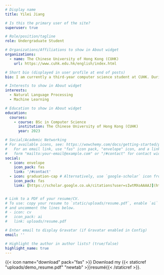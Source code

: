 ```yaml
---
# Display name
title: Yilei Jiang

# Is this the primary user of the site?
superuser: true

# Role/position/tagline
role: Undergraduate Student

# Organizations/Affiliations to show in About widget
organizations:
  - name: The Chinese University of Hong Kong (CUHK)
    url: https://www.cuhk.edu.hk/english/index.html

# Short bio (displayed in user profile at end of posts)
bio: I am currently a third-year computer science student at CUHK. During my undergraduate study, I have explored various research topics, incluidng multi-agent systems, adversarial machine learning, computer vision and natural language processing (NLP). I am especially interested in NLP and hope to continue my postgraduate research on the topic. My goal is to become a computational linguist in the future.

# Interests to show in About widget
interests:
  - Natural Language Processing
  - Machine Learning

# Education to show in About widget
education:
  courses:
    - course: BSc in Computer Science
      institution: The Chinese University of Hong Kong (CUHK)
      year: 2023

# Social/Academic Networking
# For available icons, see: https://wowchemy.com/docs/getting-started/page-builder/#icons
#   For an email link, use "fas" icon pack, "envelope" icon, and a link in the
#   form "mailto:your-email@example.com" or "/#contact" for contact widget.
social:
  - icon: envelope
    icon_pack: fas
    link: '/#contact'
  - icon: graduation-cap # Alternatively, use `google-scholar` icon from `ai` icon pack
    icon_pack: fas
    link: [https://scholar.google.co.uk/citations?user=sIwtMXoAAAAJ](https://scholar.google.com/citations?user=N4Du5-cAAAAJ&hl=zh-TW)


# Link to a PDF of your resume/CV.
# To use: copy your resume to `static/uploads/resume.pdf`, enable `ai` icons in `params.toml`,
# and uncomment the lines below.
# - icon: cv
#   icon_pack: ai
#   link: uploads/resume.pdf

# Enter email to display Gravatar (if Gravatar enabled in Config)
email: ''

# Highlight the author in author lists? (true/false)
highlight_name: true
---
```




{{< icon name="download" pack="fas" >}} Download my {{< staticref "uploads/demo_resume.pdf" "newtab" >}}resumé{{< /staticref >}}.
